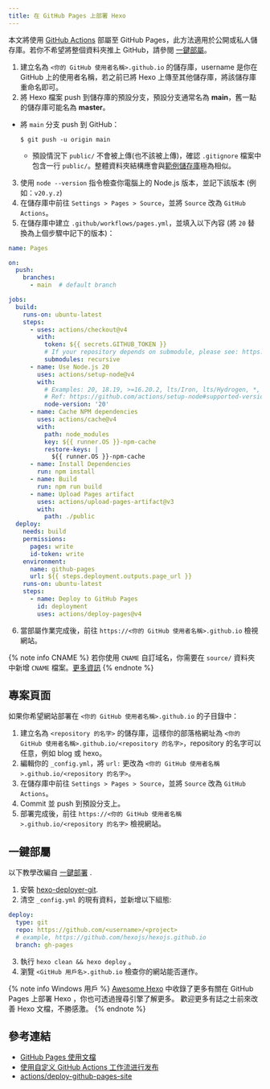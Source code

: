 ```yaml
---
title: 在 GitHub Pages 上部署 Hexo
---
```


本文將使用 [GitHub Actions](https://docs.github.com/en/actions) 部屬至 GitHub Pages，此方法適用於公開或私人儲存庫。若你不希望將整個資料夾推上 GitHub，請參閱 [一鍵部屬](#一鍵部屬)。

1. 建立名為 `<你的 GitHub 使用者名稱>.github.io` 的儲存庫，username 是你在 GitHub 上的使用者名稱，若之前已將 Hexo 上傳至其他儲存庫，將該儲存庫重命名即可。
2. 將 Hexo 檔案 push 到儲存庫的預設分支，預設分支通常名為 **main**，舊一點的儲存庫可能名為 **master**。

- 將 `main` 分支 push 到 GitHub：

    ```
    $ git push -u origin main
    ```
  - 預設情況下 `public/` 不會被上傳(也不該被上傳)，確認 `.gitignore` 檔案中包含一行 `public/`。整體資料夾結構應會與[範例儲存庫](https://github.com/hexojs/hexo-starter)極為相似。

3. 使用 `node --version` 指令檢查你電腦上的 Node.js 版本，並記下該版本 (例如：`v20.y.z`)
4. 在儲存庫中前往 `Settings > Pages > Source`，並將 `Source` 改為 `GitHub Actions`。
5. 在儲存庫中建立 `.github/workflows/pages.yml`，並填入以下內容 (將 `20` 替換為上個步驟中記下的版本)：

```yml .github/workflows/pages.yml
name: Pages

on:
  push:
    branches:
      - main  # default branch

jobs:
  build:
    runs-on: ubuntu-latest
    steps:
      - uses: actions/checkout@v4
        with:
          token: ${{ secrets.GITHUB_TOKEN }}
          # If your repository depends on submodule, please see: https://github.com/actions/checkout
          submodules: recursive
      - name: Use Node.js 20
        uses: actions/setup-node@v4
        with:
          # Examples: 20, 18.19, >=16.20.2, lts/Iron, lts/Hydrogen, *, latest, current, node
          # Ref: https://github.com/actions/setup-node#supported-version-syntax
          node-version: '20'
      - name: Cache NPM dependencies
        uses: actions/cache@v4
        with:
          path: node_modules
          key: ${{ runner.OS }}-npm-cache
          restore-keys: |
            ${{ runner.OS }}-npm-cache
      - name: Install Dependencies
        run: npm install
      - name: Build
        run: npm run build
      - name: Upload Pages artifact
        uses: actions/upload-pages-artifact@v3
        with:
          path: ./public
  deploy:
    needs: build
    permissions:
      pages: write
      id-token: write
    environment:
      name: github-pages
      url: ${{ steps.deployment.outputs.page_url }}
    runs-on: ubuntu-latest
    steps:
      - name: Deploy to GitHub Pages
        id: deployment
        uses: actions/deploy-pages@v4
```

6. 當部屬作業完成後，前往 `https://<你的 GitHub 使用者名稱>.github.io` 檢視網站。

{% note info CNAME %}
若你使用 `CNAME` 自訂域名，你需要在 `source/` 資料夾中新增 `CNAME` 檔案。[更多資訊](https://docs.github.com/en/pages/configuring-a-custom-domain-for-your-github-pages-site/managing-a-custom-domain-for-your-github-pages-site)
{% endnote %}

## 專案頁面

如果你希望網站部署在 `<你的 GitHub 使用者名稱>.github.io` 的子目錄中：

1. 建立名為 `<repository 的名字>` 的儲存庫，這樣你的部落格網址為 `<你的 GitHub 使用者名稱>.github.io/<repository 的名字>`，repository 的名字可以任意，例如 blog 或 hexo。
2. 編輯你的 `_config.yml`，將 `url:` 更改為 `<你的 GitHub 使用者名稱>.github.io/<repository 的名字>`。
3. 在儲存庫中前往 `Settings > Pages > Source`，並將 `Source` 改為 `GitHub Actions`。
4. Commit 並 push 到預設分支上。
5. 部署完成後，前往 `https://<你的 GitHub 使用者名稱>.github.io/<repository 的名字>` 檢視網站。

## 一鍵部屬

以下教學改編自 [一鍵部署](/docs/one-command-deployment) .

1. 安裝 [hexo-deployer-git](https://github.com/hexojs/hexo-deployer-git).
2. 清空 `_config.yml` 的現有資料，並新增以下組態:

  ``` yml
  deploy:
    type: git
    repo: https://github.com/<username>/<project>
    # example, https://github.com/hexojs/hexojs.github.io
    branch: gh-pages
  ```

3. 執行 `hexo clean && hexo deploy` 。
4. 瀏覽 `<GitHub 用戶名>.github.io` 檢查你的網站能否運作。

{% note info Windows 用戶 %}
[Awesome Hexo](https://github.com/hexojs/awesome-hexo) 中收錄了更多有關在 GitHub Pages 上部署 Hexo ，你也可透過搜尋引擎了解更多。
歡迎更多有誌之士前來改善 Hexo 文檔，不勝感激。
{% endnote %}

## 參考連結

- [GitHub Pages 使用文檔](https://help.github.com/categories/github-pages-basics/)
- [使用自定义 GitHub Actions 工作流进行发布](https://docs.github.com/zh/pages/getting-started-with-github-pages/configuring-a-publishing-source-for-your-github-pages-site#使用自定义-github-actions-工作流进行发布)
- [actions/deploy-github-pages-site](https://github.com/marketplace/actions/deploy-github-pages-site)
